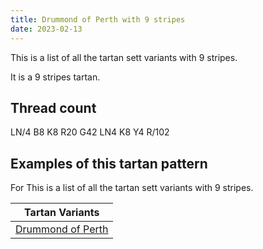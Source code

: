 ```yaml
---
title: Drummond of Perth with 9 stripes
date: 2023-02-13
---
```

This is a list of all the tartan sett variants with 9 stripes.

It is a 9 stripes tartan.


## Thread count
LN/4 B8 K8 R20 G42 LN4 K8 Y4 R/102

## Examples of this tartan pattern
For This is a list of all the tartan sett variants with 9 stripes.

| Tartan Variants |
|---------------|
| [Drummond of Perth](/variants/ln/4/b8/k8/r20/g42/ln4/k8/y4/r/102-b5480b0-g008000-k000000-lne0e0e0-rc00000-yf0c000/)||
